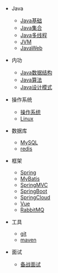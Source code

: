 
* Java

  * [Java基础](./docs/基础/Java基础.md)
  * [Java集合](./docs/基础/Java集合.md)
  * [Java多线程](./docs/基础/Java多线程.md)
  * [JVM](./docs/基础/JVM.md)
  * [JavaWeb](./docs/基础/JavaWeb.md)

* 内功
  * [Java数据结构](./docs/算法/数据结构.md)
  * [Java算法](./docs/内功/Java算法.md)
  * [Java设计模式](./docs/内功/设计模式.md)

* 操作系统
  * [操作系统](./docs/OS/操作系统.md)
  * [Linux](./docs/OS/Linux.md)

* 数据库

  * [MySQL](./docs/数据库/MySQL.md)
  * [redis](./docs/数据库/Redis.md)

* 框架
  * [Spring](./docs/框架/Spring.md)
  * [MyBatis](./docs/框架/MyBatis.md)
  * [SpringMVC](./docs/框架/SpringMVC.md)
  * [SpringBoot](./docs/框架/SpringBoot.md)
  * [SpringCloud](./docs/框架/SpringCloud.md)
  * [Vue](./docs/框架/Vue.md)
  * [RabbitMQ](./docs/框架/RabbitMQ.md)
  
* 工具

  * [git](./docs/工具/Git.md)
  * [maven](./docs/工具/maven.md)

* 面试
  * [备战面试](./docs/Guide哥/a-1备战面试.md)